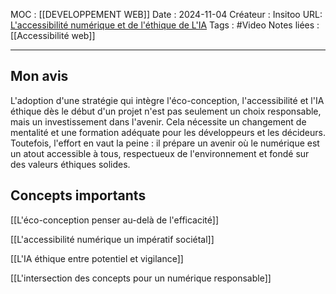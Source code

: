 MOC : [[DEVELOPPEMENT WEB]]
Date : 2024-11-04
Créateur : Insitoo
URL: [L'accessibilité numérique et de l'éthique de L'IA](https://www.youtube.com/watch?v=rLjMam-VFI4)
Tags :  #Video
Notes liées : [[Accessibilité web]]

---

## Mon avis

L'adoption d'une stratégie qui intègre l'éco-conception, l'accessibilité et l'IA éthique dès le début d'un projet n'est pas seulement un choix responsable, mais un investissement dans l'avenir. Cela nécessite un changement de mentalité et une formation adéquate pour les développeurs et les décideurs. Toutefois, l'effort en vaut la peine : il prépare un avenir où le numérique est un atout accessible à tous, respectueux de l'environnement et fondé sur des valeurs éthiques solides.

## Concepts importants

[[L'éco-conception  penser au-delà de l'efficacité]]

[[L'accessibilité numérique  un impératif sociétal]]

[[L'IA éthique entre potentiel et vigilance]]

[[L'intersection des concepts pour un numérique responsable]]